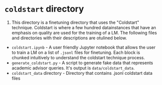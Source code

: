 # `coldstart` directory

1. This directory is a finetuning directory that uses the "Coldstart" technique. Coldstart is where a few hundred datainstances that have an emphasis on quality are used for the training of a LM. The following files and directories with their descriptions are otulined below.

- `coldstart.ipynb` - A user friendly Jupyter notebook that allows the user to train a LM on a list of `.jsonl` files for finetuning. Each block is chunked intuitively to understand the coldstart technique process.
- `generate_coldstart.py` - A script to generate fake data that represents academic advisor queries. It's output is `data/coldstart_data`.
- `coldstart_data` directory - Directory that contains .jsonl coldstart data files
